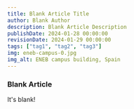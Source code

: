 ```yaml
---
title: Blank Article Title
author: Blank Author
description: Blank Article Description
publishDate: 2024-01-28 00:00:00
revisionDate: 2024-01-29 00:00:00
tags: ["tag1", "tag2", "tag3"]
img: eneb-campus-0.jpg
img_alt: ENEB campus building, Spain
---
```


### Blank Article
It's blank!
